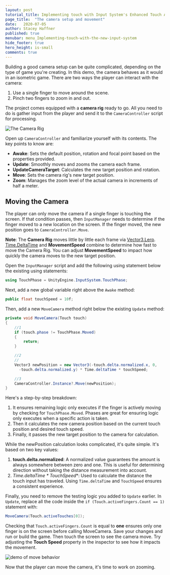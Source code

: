 ```yaml
---
layout: post
tutorial_title: Implementing touch with Input System's Enhanced Touch API
page_title:  "The camera setup and movement"
date:   2020-07-05
author: Stacey Haffner
published: true
menubar: menu_Implementing-touch-with-the-new-input-system
hide_footer: true
hero_height: is-small
comments: true
---
```


Building a good camera setup can be quite complicated, depending on the type of game you're creating. In this demo, the camera behaves as it would in an isometric game. There are two ways the player can interact with the camera:

1.  Use a single finger to move around the scene.
2.  Pinch two fingers to zoom in and out.

The project comes equipped with a **camera rig** ready to go. All you need to do is gather input from the player and send it to the `CameraController` script for processing. 

![The Camera Rig]({{page.dir}}/images/cameraRigSetup.png)

Open up `CameraController` and familiarize yourself with its contents. The key points to know are:

-   **Awake**: Sets the default position, rotation and focal point based on the properties provided.
-   **Update**: Smoothly moves and zooms the camera each frame.
-   **UpdateCameraTarget**: Calculates the new target position and rotation.
-   **Move**: Sets the camera rig's new target position.
-   **Zoom**: Manages the zoom level of the actual camera in increments of half a meter.

## Moving the Camera

The player can only move the camera if a single finger is touching the screen. If that condition passes, then `InputManager` needs to determine if the finger moved to a new location on the screen. If the finger moved, the new position goes to `CameraController.Move`.

**Note**: The **Camera Rig** moves little by little each frame via [Vector3.Lerp](https://docs.unity3d.com/ScriptReference/Vector3.Lerp.html). [Time.DeltaTime](https://docs.unity3d.com/ScriptReference/Time-deltaTime.html) and **MovementSpeed** combine to determine how fast to move the Camera Rig. You can adjust **MovementSpeed** to impact how quickly the camera moves to the new target position.

Open the `InputManager` script and add the following using statement below the existing using statements:

``` csharp
using TouchPhase = UnityEngine.InputSystem.TouchPhase;
```

Next, add a new global variable right above the `Awake` method:

``` csharp
public float touchSpeed = 10f;
```

Then, add a new `MoveCamera` method right below the existing `Update`
method:

``` csharp
private void MoveCamera(Touch touch)
{
    //1
    if (touch.phase != TouchPhase.Moved)
    {
        return;
    }

    //2
    //
    Vector3 newPosition = new Vector3(-touch.delta.normalized.x, 0, 
      -touch.delta.normalized.y) * Time.deltaTime * touchSpeed;

    //3
    CameraController.Instance?.Move(newPosition);
}
```

Here's a step-by-step breakdown:

1.  It ensures remaining logic only executes if the finger is actively moving by checking for `TouchPhase.Moved`. Phases are great for ensuring logic only executes when a specific action is taken.
2.  Then it calculates the new camera position based on the current touch position and desired touch speed.
3.  Finally, it passes the new target position to the camera for calculation.

While the newPosition calculation looks complicated, it's quite simple. It's based on two key values:

1.  **touch.delta.normalized**: A normalized value guarantees the amount is always somewhere between zero and one. This is useful for determining direction without taking the distance measurement into account.
2.  **Time.deltaTime \** TouchSpeed**: Used to calculate the distance the touch input has traveled. Using `Time.deltaTime` and `TouchSpeed` ensures a consistent experience.

Finally, you need to remove the testing logic you added to `Update` earlier. In `Update`, replace all the code inside the `if (Touch.activeFingers.Count == 1)` statement with:

``` csharp
MoveCamera(Touch.activeTouches[0]);
```

Checking that `Touch.activeFingers.Count` is equal to **one** ensures only one finger is on the screen before calling MoveCamera. Save your changes and run or build the game. Then touch the screen to see the camera move. Try adjusting the **Touch Speed** property in the inspector to see how it impacts the movement. 

![demo of move behavior]({{page.dir}}/images/moveDemo.gif)

Now that the player can move the camera, it's time to work on zooming.